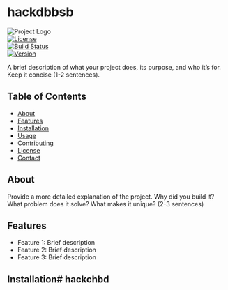 # hackdbbsb

![Project Logo](link-to-logo.png)  
[![License](https://img.shields.io/badge/License-MIT-blue.svg)](https://opensource.org/licenses/MIT)  
[![Build Status](https://img.shields.io/badge/build-passing-brightgreen.svg)]()  
[![Version](https://img.shields.io/badge/version-1.0.0-blue.svg)]()

A brief description of what your project does, its purpose, and who it’s for. Keep it concise (1-2 sentences).

## Table of Contents
- [About](#about)
- [Features](#features)
- [Installation](#installation)
- [Usage](#usage)
- [Contributing](#contributing)
- [License](#license)
- [Contact](#contact)

## About

Provide a more detailed explanation of the project. Why did you build it? What problem does it solve? What makes it unique? (2-3 sentences)

## Features

- Feature 1: Brief description
- Feature 2: Brief description
- Feature 3: Brief description

## Installation# hackchbd
